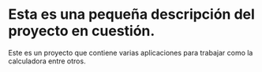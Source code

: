 # Esta es una pequeña descripción del proyecto en cuestión.

Este es un proyecto que contiene varias aplicaciones para trabajar como la calculadora entre otros.